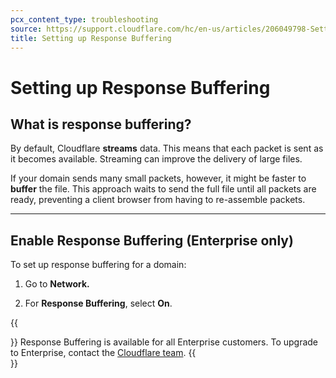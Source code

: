 ```yaml
---
pcx_content_type: troubleshooting
source: https://support.cloudflare.com/hc/en-us/articles/206049798-Setting-up-Response-Buffering
title: Setting up Response Buffering
---
```


# Setting up Response Buffering



## What is response buffering?

By default, Cloudflare **streams** data. This means that each packet is sent as it becomes available. Streaming can improve the delivery of large files.

If your domain sends many small packets, however, it might be faster to **buffer** the file. This approach waits to send the full file until all packets are ready, preventing a client browser from having to re-assemble packets.

___

## Enable Response Buffering (Enterprise only)

To set up response buffering for a domain:

1. Go to **Network.**

2. For **Response Buffering**, select **On**.

{{<Aside type="note">}}
Response Buffering is available for all Enterprise customers. To upgrade
to Enterprise, contact the [Cloudflare
team](https://www.cloudflare.com/enterprise-service-request).
{{</Aside>}}
